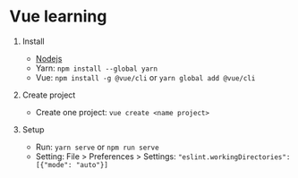# Vue learning

1. Install

    - [Nodejs](https://nodejs.org/dist/v16.15.0/node-v16.15.0-x64.msi)
    - Yarn: `npm install --global yarn`
    - Vue: `npm install -g @vue/cli` or `yarn global add @vue/cli`

2. Create project
    - Create one project: `vue create <name project>`

3. Setup
    - Run: `yarn serve` or `npm run serve`
    - Setting: File > Preferences > Settings: `"eslint.workingDirectories": [{"mode": "auto"}]`
    